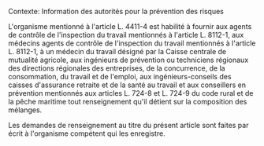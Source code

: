 Contexte: Information des autorités pour la prévention des risques

L'organisme mentionné à l'article L. 4411-4 est habilité à fournir aux agents de contrôle de l'inspection du travail mentionnés à l'article L. 8112-1, aux médecins agents de contrôle de l'inspection du travail mentionnés à l'article L. 8112-1, à un médecin du travail désigné par la Caisse centrale de mutualité agricole, aux ingénieurs de prévention ou techniciens régionaux des directions régionales des entreprises, de la concurrence, de la consommation, du travail et de l'emploi, aux ingénieurs-conseils des caisses d'assurance retraite et de la santé au travail et aux conseillers en prévention mentionnés aux articles L. 724-8 et L. 724-9 du code rural et de la pêche maritime tout renseignement qu'il détient sur la composition des mélanges.

Les demandes de renseignement au titre du présent article sont faites par écrit à l'organisme compétent qui les enregistre.